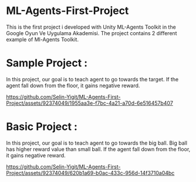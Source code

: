 # ML-Agents-First-Project
This is the first project i developed with Unity ML-Agents Toolkit in the Google Oyun Ve Uygulama Akademisi. The project contains 2 different example of Ml-Agents Toolkit.

# Sample Project :
In this project, our goal is to teach agent to go towards the target. If the agent fall down from the floor, it gains negative reward.

https://github.com/Selin-Yigit/ML-Agents-First-Project/assets/92374049/1955aa3e-f7bc-4a21-a70d-6e516457b407

# Basic Project :
In this project, our goal is to teach agent to go towards the big ball. Big ball has higher reward value than small ball. If the agent fall down from the floor, it gains negative reward.

https://github.com/Selin-Yigit/ML-Agents-First-Project/assets/92374049/620b1a69-b0ac-433c-956d-14f3710a04bc
